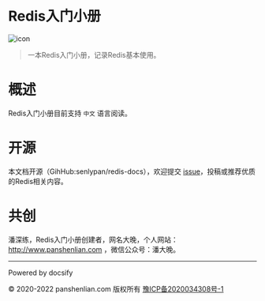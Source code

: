 # Redis入门小册

![icon](http://redis.panshenlian.com/_media/icon200.png)

> 一本Redis入门小册，记录Redis基本使用。

# 概述

Redis入门小册目前支持 `中文` 语言阅读。

# 开源

本文档开源（GihHub:senlypan/redis-docs），欢迎提交 [issue](https://github.com/senlypan/redis-docs/issues)，投稿或推荐优质的Redis相关内容。

# 共创

潘深练，Redis入门小册创建者，网名大晚，个人网站：http://www.panshenlian.com ，微信公众号：潘大晚。

***
Powered by docsify

© 2020-2022 panshenlian.com 版权所有  [豫ICP备2020034308号-1](https://beian.miit.gov.cn/)